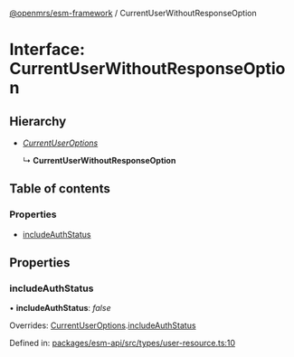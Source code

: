 [@openmrs/esm-framework](../API.md) / CurrentUserWithoutResponseOption

# Interface: CurrentUserWithoutResponseOption

## Hierarchy

* [*CurrentUserOptions*](currentuseroptions.md)

  ↳ **CurrentUserWithoutResponseOption**

## Table of contents

### Properties

- [includeAuthStatus](currentuserwithoutresponseoption.md#includeauthstatus)

## Properties

### includeAuthStatus

• **includeAuthStatus**: *false*

Overrides: [CurrentUserOptions](currentuseroptions.md).[includeAuthStatus](currentuseroptions.md#includeauthstatus)

Defined in: [packages/esm-api/src/types/user-resource.ts:10](https://github.com/openmrs/openmrs-esm-core/blob/master/packages/esm-api/src/types/user-resource.ts#L10)
